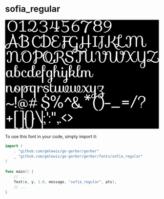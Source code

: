 # sofia_regular

![sofia_regular](sofia_regular.png)

To use this font in your code, simply import it:

```go
import (
	. "github.com/gmlewis/go-gerber/gerber"
	_ "github.com/gmlewis/go-gerber/gerber/fonts/sofia_regular"
)

func main() {
	// ...
	Text(x, y, 1.0, message, "sofia_regular", pts),
	// ...
}
```
